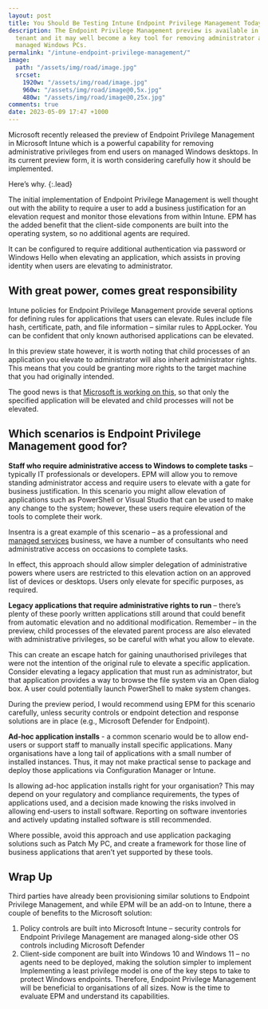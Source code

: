 ```yaml
---
layout: post
title: You Should Be Testing Intune Endpoint Privilege Management Today
description: The Endpoint Privilege Management preview is available in your Intune
  tenant and it may well become a key tool for removing administrator access from
  managed Windows PCs.
permalink: "/intune-endpoint-privilege-management/"
image:
  path: "/assets/img/road/image.jpg"
  srcset:
    1920w: "/assets/img/road/image.jpg"
    960w: "/assets/img/road/image@0,5x.jpg"
    480w: "/assets/img/road/image@0,25x.jpg"
comments: true
date: 2023-05-09 17:47 +1000
---
```

Microsoft recently released the preview of Endpoint Privilege Management in Microsoft Intune which is a powerful capability for removing administrative privileges from end users on managed Windows desktops. In its current preview form, it is worth considering carefully how it should be implemented.

Here’s why.
{:.lead}

The initial implementation of Endpoint Privilege Management is well thought out with the ability to require a user to add a business justification for an elevation request and monitor those elevations from within Intune. EPM has the added benefit that the client-side components are built into the operating system, so no additional agents are required.

It can be configured to require additional authentication via password or Windows Hello when elevating an application, which assists in proving identity when users are elevating to administrator.

## With great power, comes great responsibility

Intune policies for Endpoint Privilege Management provide several options for defining rules for applications that users can elevate. Rules include file hash, certificate, path, and file information – similar rules to AppLocker. You can be confident that only known authorised applications can be elevated. 

In this preview state however, it is worth noting that child processes of an application you elevate to administrator will also inherit administrator rights. This means that you could be granting more rights to the target machine that you had originally intended.

The good news is that [Microsoft is working on this](https://twitter.com/DeviceDeploy/status/1640487199668928513), so that only the specified application will be elevated and child processes will not be elevated.

## Which scenarios is Endpoint Privilege Management good for?

**Staff who require administrative access to Windows to complete tasks** – typically IT professionals or developers. EPM will allow you to remove standing administrator access and require users to elevate with a gate for business justification. In this scenario you might allow elevation of applications such as PowerShell or Visual Studio that can be used to make any change to the system; however, these users require elevation of the tools to complete their work.

Insentra is a great example of this scenario – as a professional and [managed services](https://www.insentragroup.com/au/services/) business, we have a number of consultants who need administrative access on occasions to complete tasks.

In effect, this approach should allow simpler delegation of administrative powers where users are restricted to this elevation action on an approved list of devices or desktops. Users only elevate for specific purposes, as required.

**Legacy applications that require administrative rights to run** – there’s plenty of these poorly written applications still around that could benefit from automatic elevation and no additional modification. Remember – in the preview, child processes of the elevated parent process are also elevated with administrative privileges, so be careful with what you allow to elevate.

This can create an escape hatch for gaining unauthorised privileges that were not the intention of the original rule to elevate a specific application. Consider elevating a legacy application that must run as administrator, but that application provides a way to browse the file system via an Open dialog box. A user could potentially launch PowerShell to make system changes.

During the preview period, I would recommend using EPM for this scenario carefully, unless security controls or endpoint detection and response solutions are in place (e.g., Microsoft Defender for Endpoint). 

**Ad-hoc application installs** - a common scenario would be to allow end-users or support staff to manually install specific applications. Many organisations have a long tail of applications with a small number of installed instances. Thus, it may not make practical sense to package and deploy those applications via Configuration Manager or Intune. 

Is allowing ad-hoc application installs right for your organisation? This may depend on your regulatory and compliance requirements, the types of applications used, and a decision made knowing the risks involved in allowing end-users to install software. Reporting on software inventories and actively updating installed software is still recommended.

Where possible, avoid this approach and use application packaging solutions such as Patch My PC, and create a framework for those line of business applications that aren’t yet supported by these tools.

## Wrap Up

Third parties have already been provisioning similar solutions to Endpoint Privilege Management, and while EPM will be an add-on to Intune, there a couple of benefits to the Microsoft solution:

1.	Policy controls are built into Microsoft Intune – security controls for Endpoint Privilege Management are managed along-side other OS controls including Microsoft Defender
2.	Client-side component are built into Windows 10 and Windows 11 – no agents need to be deployed, making the solution simpler to implement
Implementing a least privilege model is one of the key steps to take to protect Windows endpoints. Therefore, Endpoint Privilege Management will be beneficial to organisations of all sizes. Now is the time to evaluate EPM and understand its capabilities.
